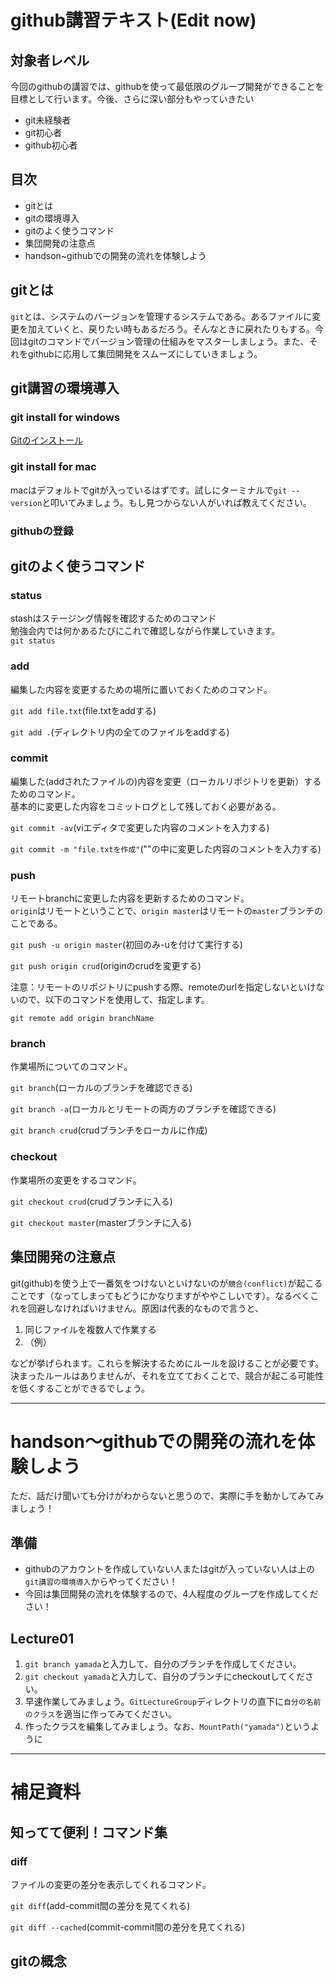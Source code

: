 # github講習テキスト(Edit now)

## 対象者レベル
今回のgithubの講習では、githubを使って最低限のグループ開発ができることを目標として行います。今後、さらに深い部分もやっていきたい

- git未経験者
- git初心者
- github初心者

## 目次
- gitとは
- gitの環境導入
- gitのよく使うコマンド
- 集団開発の注意点
- handson~githubでの開発の流れを体験しよう

## gitとは
`git`とは、システムのバージョンを管理するシステムである。あるファイルに変更を加えていくと、戻りたい時もあるだろう。そんなときに戻れたりもする。今回はgitのコマンドでバージョン管理の仕組みをマスターしましょう。また、それをgithubに応用して集団開発をスムーズにしていきましょう。  

## git講習の環境導入
### git install for windows

[Gitのインストール](https://github.com/Cist-ProjectMember/ProjectMemberDocuments/blob/master/2019a/supplement/git.md)
 
### git install for mac
macはデフォルトでgitが入っているはずです。試しにターミナルで`git --version`と叩いてみましょう。もし見つからない人がいれば教えてください。 

### githubの登録

## gitのよく使うコマンド

### status
stashはステージング情報を確認するためのコマンド  
勉強会内では何かあるたびにこれで確認しながら作業していきます。  
`git status`


### add
編集した内容を変更するための場所に置いておくためのコマンド。  

`git add file.txt`(file.txtをaddする)

`git add .`(ディレクトリ内の全てのファイルをaddする)



### commit
編集した(addされたファイルの)内容を変更（ローカルリポジトリを更新）するためのコマンド。  
基本的に変更した内容をコミットログとして残しておく必要がある。

`git commit -av`(viエディタで変更した内容のコメントを入力する)

`git commit -m "file.txtを作成"`(""の中に変更した内容のコメントを入力する)

### push
リモートbranchに変更した内容を更新するためのコマンド。  
`origin`はリモートということで、`origin master`はリモートの`master`ブランチのことである。

`git push -u origin master`(初回のみ-uを付けて実行する)

`git push origin crud`(originのcrudを変更する)

注意：リモートのリポジトリにpushする際、remoteのurlを指定しないといけないので、以下のコマンドを使用して、指定します。

`git remote add origin branchName`

### branch
作業場所についてのコマンド。

`git branch`(ローカルのブランチを確認できる)

`git branch -a`(ローカルとリモートの両方のブランチを確認できる)

`git branch crud`(crudブランチをローカルに作成)

### checkout
作業場所の変更をするコマンド。

`git checkout crud`(crudブランチに入る)

`git checkout master`(masterブランチに入る)

## 集団開発の注意点
git(github)を使う上で一番気をつけないといけないのが`競合(conflict)`が起こることです（なってしまってもどうにかなりますがややこしいです）。なるべくこれを回避しなければいけません。原因は代表的なもので言うと、

1. 同じファイルを複数人で作業する
2. （例）

などが挙げられます。これらを解決するためにルールを設けることが必要です。決まったルールはありませんが、それを立てておくことで、競合が起こる可能性を低くすることができるでしょう。


---
# handson〜githubでの開発の流れを体験しよう
ただ、話だけ聞いても分けがわからないと思うので、実際に手を動かしてみてみましょう！  

## 準備
- githubのアカウントを作成していない人またはgitが入っていない人は上の`git講習の環境導入`からやってください！
- 今回は集団開発の流れを体験するので、4人程度のグループを作成してください！

## Lecture01

1. `git branch yamada`と入力して、自分のブランチを作成してください。
2. `git checkout yamada`と入力して、自分のブランチにcheckoutしてください。
3. 早速作業してみましょう。`GitLectureGroup`ディレクトリの直下に`自分の名前のクラス`を適当に作ってみてください。
4. 作ったクラスを編集してみましょう。なお、`MountPath("yamada")`というように





---
# 補足資料

## 知ってて便利！コマンド集

### diff
ファイルの変更の差分を表示してくれるコマンド。

`git diff`(add-commit間の差分を見てくれる)

`git diff --cached`(commit-commit間の差分を見てくれる)

### 

## gitの概念
